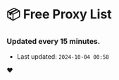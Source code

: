 # :package: Free Proxy List
### Updated every 15 minutes.

- Last updated: `2024-10-04 00:58`

:heart:
